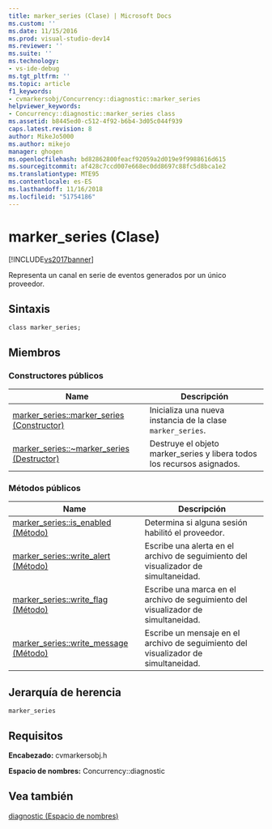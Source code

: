 ```yaml
---
title: marker_series (Clase) | Microsoft Docs
ms.custom: ''
ms.date: 11/15/2016
ms.prod: visual-studio-dev14
ms.reviewer: ''
ms.suite: ''
ms.technology:
- vs-ide-debug
ms.tgt_pltfrm: ''
ms.topic: article
f1_keywords:
- cvmarkersobj/Concurrency::diagnostic::marker_series
helpviewer_keywords:
- Concurrency::diagnostic::marker_series class
ms.assetid: b8445ed0-c512-4f92-b6b4-3d05c044f939
caps.latest.revision: 8
author: MikeJo5000
ms.author: mikejo
manager: ghogen
ms.openlocfilehash: bd82862800feacf92059a2d019e9f9988616d615
ms.sourcegitcommit: af428c7ccd007e668ec0dd8697c88fc5d8bca1e2
ms.translationtype: MTE95
ms.contentlocale: es-ES
ms.lasthandoff: 11/16/2018
ms.locfileid: "51754186"
---
```

# <a name="markerseries-class"></a>marker_series (Clase)
[!INCLUDE[vs2017banner](../includes/vs2017banner.md)]

Representa un canal en serie de eventos generados por un único proveedor.  
  
## <a name="syntax"></a>Sintaxis  
  
```  
class marker_series;  
```  
  
## <a name="members"></a>Miembros  
  
### <a name="public-constructors"></a>Constructores públicos  
  
|Name|Descripción|  
|----------|-----------------|  
|[marker_series::marker_series (Constructor)](../profiling/marker-series-marker-series-constructor.md)|Inicializa una nueva instancia de la clase `marker_series`.|  
|[marker_series::~marker_series (Destructor)](../profiling/marker-series-tilde-marker-series-destructor.md)|Destruye el objeto marker_series y libera todos los recursos asignados.|  
  
### <a name="public-methods"></a>Métodos públicos  
  
|Name|Descripción|  
|----------|-----------------|  
|[marker_series::is_enabled (Método)](../profiling/marker-series-is-enabled-method.md)|Determina si alguna sesión habilitó el proveedor.|  
|[marker_series::write_alert (Método)](../profiling/marker-series-write-alert-method.md)|Escribe una alerta en el archivo de seguimiento del visualizador de simultaneidad.|  
|[marker_series::write_flag (Método)](../profiling/marker-series-write-flag-method.md)|Escribe una marca en el archivo de seguimiento del visualizador de simultaneidad.|  
|[marker_series::write_message (Método)](../profiling/marker-series-write-message-method.md)|Escribe un mensaje en el archivo de seguimiento del visualizador de simultaneidad.|  
  
## <a name="inheritance-hierarchy"></a>Jerarquía de herencia  
 `marker_series`  
  
## <a name="requirements"></a>Requisitos  
 **Encabezado:** cvmarkersobj.h  
  
 **Espacio de nombres:** Concurrency::diagnostic  
  
## <a name="see-also"></a>Vea también  
 [diagnostic (Espacio de nombres)](../profiling/diagnostic-namespace.md)



